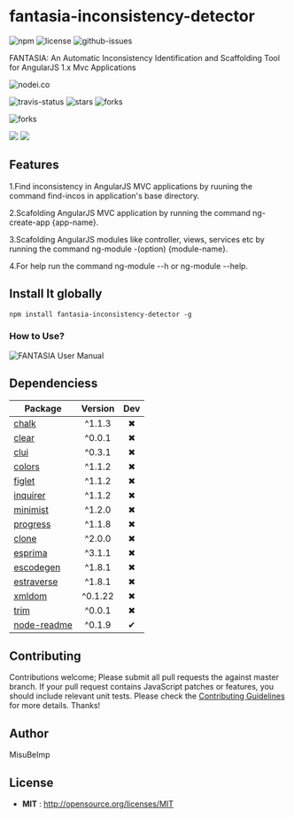 # fantasia-inconsistency-detector

![npm](https://img.shields.io/npm/v/fantasia-inconsistency-detector.svg) ![license](https://img.shields.io/npm/l/fantasia-inconsistency-detector.svg) ![github-issues](https://img.shields.io/github/issues/MisuBeImp/FANTASIA.svg)

FANTASIA: An Automatic Inconsistency Identification and Scaffolding Tool for AngularJS 1.x Mvc Applications

![nodei.co](https://nodei.co/npm/fantasia-inconsistency-detector.png?downloads=true&downloadRank=true&stars=true)

![travis-status](https://img.shields.io/travis/MisuBeImp/FANTASIA.svg)
![stars](https://img.shields.io/github/stars/MisuBeImp/FANTASIA.svg)
![forks](https://img.shields.io/github/forks/MisuBeImp/FANTASIA.svg)

![forks](https://img.shields.io/github/forks/MisuBeImp/FANTASIA.svg)

![](https://david-dm.org/MisuBeImp/FANTASIA/status.svg)
![](https://david-dm.org/MisuBeImp/FANTASIA/dev-status.svg)

## Features

1.Find inconsistency in AngularJS MVC applications by ruuning the command find-incos in application's base directory.

2.Scafolding AngularJS MVC application by running the command ng-create-app {app-name}.

3.Scafolding AngularJS modules like controller, views, services etc by running the command ng-module -(option) {module-name}.

4.For help run the command ng-module --h or ng-module --help.

## Install It globally 

`npm install fantasia-inconsistency-detector -g`


### How to Use?

![FANTASIA User Manual](https://youtu.be/ksqxrX9-SfI)

## Dependenciess

Package | Version | Dev
--- |:---:|:---:
[chalk](https://www.npmjs.com/package/chalk) | ^1.1.3 | ✖
[clear](https://www.npmjs.com/package/clear) | ^0.0.1 | ✖
[clui](https://www.npmjs.com/package/clui) | ^0.3.1 | ✖
[colors](https://www.npmjs.com/package/colors) | ^1.1.2 | ✖
[figlet](https://www.npmjs.com/package/figlet) | ^1.1.2 | ✖
[inquirer](https://www.npmjs.com/package/inquirer) | ^1.1.2 | ✖
[minimist](https://www.npmjs.com/package/minimist) | ^1.2.0 | ✖
[progress](https://www.npmjs.com/package/progress) | ^1.1.8 | ✖
[clone](https://www.npmjs.com/package/clone) | ^2.0.0 | ✖
[esprima](https://www.npmjs.com/package/esprima) | ^3.1.1 | ✖
[escodegen](https://www.npmjs.com/package/escodegen) | ^1.8.1 | ✖
[estraverse](https://www.npmjs.com/package/estraverse) | ^1.8.1 | ✖
[xmldom](https://www.npmjs.com/package/xmldom) | ^0.1.22 | ✖
[trim](https://www.npmjs.com/package/trim) | ^0.0.1 | ✖
[node-readme](https://www.npmjs.com/package/node-readme) | ^0.1.9 | ✔


## Contributing

Contributions welcome; Please submit all pull requests the against master branch. If your pull request contains JavaScript patches or features, you should include relevant unit tests. Please check the [Contributing Guidelines](contributng.md) for more details. Thanks!

## Author

MisuBeImp

## License

 - **MIT** : http://opensource.org/licenses/MIT
